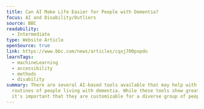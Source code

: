 ```yaml
---
title: Can AI Make Life Easier for People with Dementia?
focus: AI and Disability/Outliers
source: BBC
readability:
  - Intermediate
type: Website Article
openSource: true
link: https://www.bbc.com/news/articles/cqxj700pxpdo
learnTags:
  - machineLearning
  - accessibility
  - methods
  - disability
summary: There are several AI-based tools available that may help with the daily
  routines of people living with dementia. While these tools show great promise,
  it's important that they are customizable for a diverse group of people.
---
```

